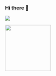 ### Hi there 👋

<!--
**fromArtic/fromArtic** is a ✨ _special_ ✨ repository because its `README.md` (this file) appears on your GitHub profile.

Here are some ideas to get you started:

- 🔭 I’m currently working on ...
- 🌱 I’m currently learning ...
- 👯 I’m looking to collaborate on ...
- 🤔 I’m looking for help with ...
- 💬 Ask me about ...
- 📫 How to reach me: ...
- 😄 Pronouns: ...
- ⚡ Fun fact: ...
-->

<a href="https://git.io/streak-stats"><img src="https://streak-stats.demolab.com?user=fromArtic"/></a>

<img height="150em" src="https://github-readme-stats-sigma-five.vercel.app/api?username=kawakami01&show_icons=true&include_all_commits=true&theme=dark&count_private=true&title_color44d62c&ring_color=44d62c"/>
